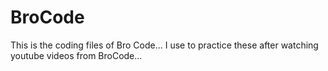 # BroCode
This is the coding files of Bro Code... I use to practice these after watching youtube videos from BroCode...

